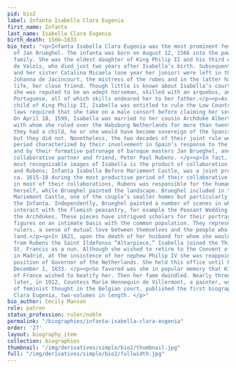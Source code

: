 ```yaml
---
pid: bio2
label: Infanta Isabella Clara Eugenia
first_name: Infanta
last_name: Isabella Clara Eugenia
birth_death: 1566–1633
bio_text: "<p>Infanta Isabella Clara Eugenia was the most prominent female patron
  of Jan Brueghel. The infanta was born on August 12, 1566 into the powerful Habsburg
  family. She was the eldest daughter of King Philip II and his third wife Elisabeth
  de Valois, who died just two years after Isabella’s birth. Subsequently, Isabella
  and her sister Catalina Micaela (one year her junior) were left in the care of Doña
  Johanna de Jacincourt, the mistress of the robes and in the latter half of Isabella’s
  life, her close friend. Though little is known about Isabella’s court education,
  she was reputed to be an adept horseman, skilled with an arquebus, and fluent in
  Portuguese, all of which skills endeared her to her father.</p><p>As the first-born
  child of King Philip II, Isabella was entitled to rule the Low Countries, but succession
  laws required that she take on a male consort before claiming her sovereign position.
  On April 18, 1599, Isabella was married to her cousin Archduke Albert of Austria
  with whom she ruled over the Habsburg Netherlands for more than twenty years. Had
  they had a child, he or she would have become sovereign of the Spanish Netherlands,
  but they did not. Nonetheless, the two decades of their joint rule were a momentous
  period characterized by their involvement in Spain’s response to the Dutch Revolt
  and by their formative patronage of baroque masters Jan Brueghel, and his longtime
  collaborative partner and friend, Peter Paul Rubens. </p><p>In fact, one of the
  most recognizable images of Isabella is the product of collaboration between Brueghel
  and Rubens; Infanta Isabella Before Mariemont Castle, was a joint project completed
  ca. 1615-18 during the most productive period of their collaborative career. As
  in most of their collaborations, Rubens was responsible for the human subject, Isabella
  herself, while Brueghel painted the landscape. Brueghel included in the background
  Mariemont Castle, one of the couple’s smaller homes but particularly beloved by
  the Infanta. Independently, Brueghel painted a number of scenes in which the couple
  interact with the Flemish peasantry, for example the Peasant Wedding Banquet with
  the Archdukes. These pieces have intrigued scholars for their portrayal of the sovereign
  figures on an intimate basis with the common population. They represented, for the
  rulers, a sense of mutual love between themselves and the people who worked their
  land.</p><p>In 1621, upon the death of her husband for whom she would later commission
  from Rubens the Saint Ildefonso “Altarpiece,” Isabella joined the Third Order of
  St. Francis as a nun. Although she wished to retire to the Convent of Poor Clares
  in Madrid, at the insistence of her nephew Philip IV she was reappointed to the
  position of Governor of the Netherlands. She held this office until her death on
  December 1, 1633. </p><p>So favored was she in popular memory that King Louis XIII
  of France wished to beatify her. Then her fame dwindled. Nearly three centuries
  later, in 1912, Countess Marie Hennequin de Villermont, a painter, writer, and proponent
  of feminist thought in the Belgian court, published the first biography of Isabella
  Clara Eugenia, two-volumes in length. </p>"
bio_author: Cecily Manson
role: patron
status_profession: ruler/noble
permalink: "/biographies/infanta-isabella-clara-eugenia"
order: '27'
layout: biography_item
collection: biographies
thumbnail: "/img/derivatives/simple/bio2/thumbnail.jpg"
full: "/img/derivatives/simple/bio2/fullwidth.jpg"
---
```

